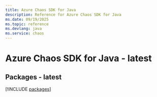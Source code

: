 ```yaml
---
title: Azure Chaos SDK for Java
description: Reference for Azure Chaos SDK for Java
ms.date: 09/19/2025
ms.topic: reference
ms.devlang: java
ms.service: chaos
---
```

# Azure Chaos SDK for Java - latest
## Packages - latest
[!INCLUDE [packages](chaos-index.md)]